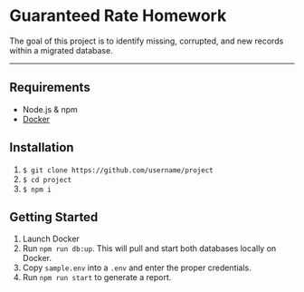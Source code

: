 # Guaranteed Rate Homework

The goal of this project is to identify missing, corrupted, and new records within a migrated database.

---
## Requirements

* Node.js & npm
* [Docker](https://docs.docker.com/get-docker/)


## Installation

1. `$ git clone https://github.com/username/project`
2. `$ cd project`
3. `$ npm i`

## Getting Started

1. Launch Docker
2. Run `npm run db:up`. This will pull and start both databases locally on Docker.
3. Copy `sample.env` into a `.env` and enter the proper credentials.
4. Run `npm run start` to generate a report.